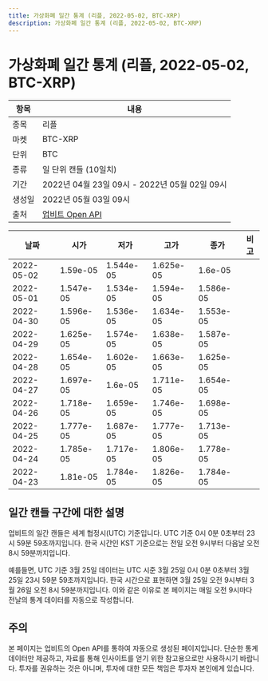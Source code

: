 ```yaml
---
title: 가상화폐 일간 통계 (리플, 2022-05-02, BTC-XRP)
description: 가상화폐 일간 통계 (리플, 2022-05-02, BTC-XRP)
---
```



가상화폐 일간 통계 (리플, 2022-05-02, BTC-XRP)
===

|항목|내용|
|--|--|
|종목|리플|
|마켓|BTC-XRP|
|단위|BTC|
|종류|일 단위 캔들 (10일치)|
|기간|2022년 04월 23일 09시 - 2022년 05월 02일 09시|
|생성일|2022년 05월 03일 09시|
|출처|[업비트 Open API](https://docs.upbit.com)|


|날짜|시가|저가|고가|종가|비고|
|--|--|--|--|--|--|
|2022-05-02|1.59e-05|1.544e-05|1.625e-05|1.6e-05|    |
|2022-05-01|1.547e-05|1.534e-05|1.594e-05|1.586e-05|    |
|2022-04-30|1.596e-05|1.536e-05|1.634e-05|1.553e-05|    |
|2022-04-29|1.625e-05|1.574e-05|1.638e-05|1.587e-05|    |
|2022-04-28|1.654e-05|1.602e-05|1.663e-05|1.625e-05|    |
|2022-04-27|1.697e-05|1.6e-05|1.711e-05|1.654e-05|    |
|2022-04-26|1.718e-05|1.659e-05|1.746e-05|1.698e-05|    |
|2022-04-25|1.777e-05|1.687e-05|1.777e-05|1.713e-05|    |
|2022-04-24|1.785e-05|1.717e-05|1.806e-05|1.778e-05|    |
|2022-04-23|1.81e-05|1.784e-05|1.826e-05|1.784e-05|    |


일간 캔들 구간에 대한 설명
---


업비트의 일간 캔들은 세계 협정시(UTC) 기준입니다. 
UTC 기준 0시 0분 0초부터 23시 59분 59초까지입니다. 
한국 시간인 KST 기준으로는 전일 오전 9시부터 다음날 오전 8시 59분까지입니다. 


예를들면, UTC 기준 3월 25일 데이터는 UTC 시준 3월 25일 0시 0분 0초부터 3월 25일 23시 59분 59초까지입니다. 
한국 시간으로 표현하면 3월 25일 오전 9시부터 3월 26일 오전 8시 59분까지입니다. 
이와 같은 이유로 본 페이지는 매일 오전 9시마다 전날의 통계 데이터를 자동으로 작성합니다. 


주의
---


본 페이지는 업비트의 Open API를 통하여 자동으로 생성된 페이지입니다. 
단순한 통계 데이터만 제공하고, 자료를 통해 인사이트를 얻기 위한 참고용으로만 사용하시기 바랍니다. 
투자를 권유하는 것은 아니며, 투자에 대한 모든 책임은 투자자 본인에게 있습니다. 
